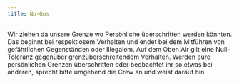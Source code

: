 ```yaml
---
title: No-Gos
---
```

Wir ziehen da unsere Grenze wo Persönliche überschritten werden könnten. Das beginnt bei respektlosem Verhalten und endet bei dem Mitführen von gefährlichen Gegenständen oder Illegalem. Auf dem Oben Air gilt eine Null-Toleranz gegenüber grenzüberschreitendem Verhalten. Werden eure persönlichen Grenzen überschritten oder beobachtet ihr so etwas bei anderen, sprecht bitte umgehend die Crew an und weist darauf hin.